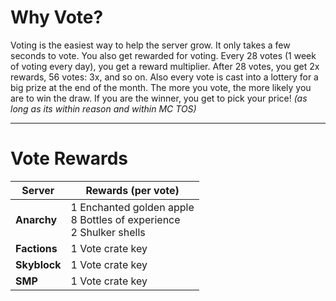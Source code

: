 # Why Vote?
Voting is the easiest way to help the server grow. It only takes a few seconds to vote. You also get rewarded for voting. Every 28 votes (1 week of voting every day), you get a reward multiplier. After 28 votes, you get 2x rewards, 56 votes: 3x, and so on. Also every vote is cast into a lottery for a big prize at the end of the month. The more you vote, the more likely you are to win the draw. If you are the winner, you get to pick your price! _(as long as its within reason and within MC TOS)_

---
# Vote Rewards
| Server | Rewards (per vote) |
| - | - |
| **Anarchy** | 1 Enchanted golden apple<br/>8 Bottles of experience<br/>2 Shulker shells |
| **Factions** | 1 Vote crate key |
| **Skyblock** | 1 Vote crate key |
| **SMP** | 1 Vote crate key |
